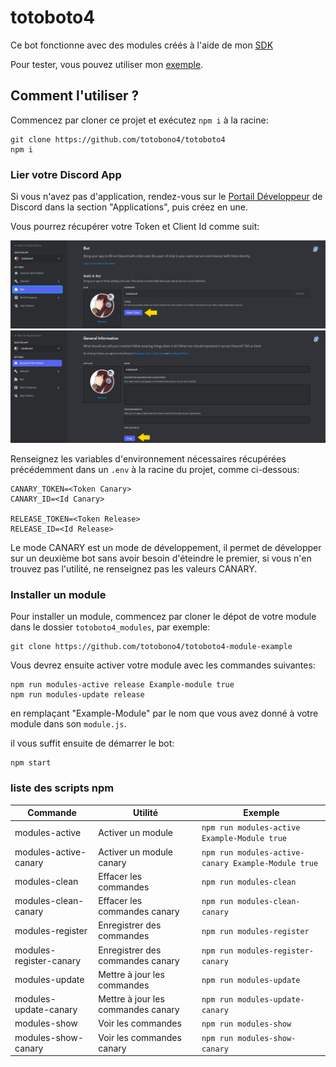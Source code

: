 # totoboto4

Ce bot fonctionne avec des modules créés à l'aide de mon [SDK](https://github.com/totobono4/totoboto4-module-SDK)

Pour tester, vous pouvez utiliser mon [exemple](https://github.com/totobono4/totoboto4-module-example).

## Comment l'utiliser ?

Commencez par cloner ce projet et exécutez `npm i` à la racine:
```shell
git clone https://github.com/totobono4/totoboto4
npm i
```

### Lier votre Discord App

Si vous n'avez pas d'application, rendez-vous sur le [Portail Développeur](https://discord.com/developers/applications) de Discord dans la section "Applications", puis créez en une.

Vous pourrez récupérer votre Token et Client Id comme suit:

![Get Token](./ressources/Get_Token.png)
![Get Client](./ressources/Get_Client_Id.png)

Renseignez les variables d'environnement nécessaires récupérées précédemment dans un `.env` à la racine du projet, comme ci-dessous:

```env
CANARY_TOKEN=<Token Canary>
CANARY_ID=<Id Canary>

RELEASE_TOKEN=<Token Release>
RELEASE_ID=<Id Release>
```

Le mode CANARY est un mode de développement, il permet de développer sur un deuxième bot sans avoir besoin d'éteindre le premier, si vous n'en trouvez pas l'utilité, ne renseignez pas les valeurs CANARY.

### Installer un module

Pour installer un module, commencez par cloner le dépot de votre module dans le dossier `totoboto4_modules`, par exemple:

```shell
git clone https://github.com/totobono4/totoboto4-module-example
```

Vous devrez ensuite activer votre module avec les commandes suivantes:

```shell
npm run modules-active release Example-module true
npm run modules-update release
```
en remplaçant "Example-Module" par le nom que vous avez donné à votre module dans son `module.js`.

il vous suffit ensuite de démarrer le bot:
```shell
npm start
```

### liste des scripts npm

Commande                | Utilité                            | Exemple
----------------------- | ---------------------------------- | -
modules-active          | Activer un module                  | `npm run modules-active Example-Module true`
modules-active-canary   | Activer un module canary           | `npm run modules-active-canary Example-Module true`
modules-clean           | Effacer les commandes              | `npm run modules-clean`
modules-clean-canary    | Effacer les commandes canary       | `npm run modules-clean-canary`
modules-register        | Enregistrer des commandes          | `npm run modules-register`
modules-register-canary | Enregistrer des commandes canary   | `npm run modules-register-canary`
modules-update          | Mettre à jour les commandes        | `npm run modules-update`
modules-update-canary   | Mettre à jour les commandes canary | `npm run modules-update-canary`
modules-show            | Voir les commandes                 | `npm run modules-show`
modules-show-canary     | Voir les commandes canary          | `npm run modules-show-canary`

